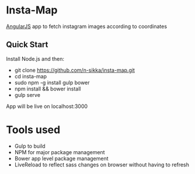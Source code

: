 # Insta-Map
[AngularJS](http://angularjs.org) app to fetch instagram images according to coordinates

## Quick Start

Install Node.js and then:

- git clone https://github.com/n-sikka/insta-map.git
- cd insta-map
- sudo npm -g install gulp bower
- npm install && bower install
- gulp serve

App will be live on localhost:3000

# Tools used
- Gulp to build
- NPM for major package management
- Bower app level package management
- LiveReload to reflect sass changes on browser without having to refresh
